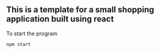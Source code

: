 ## This is a template for a small shopping application built using react
To start the program
```
npm start
```
